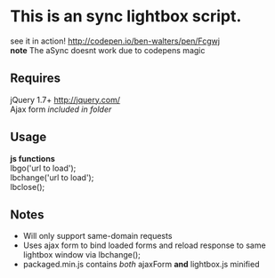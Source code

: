 # This is an sync lightbox script.

see it in action! http://codepen.io/ben-walters/pen/Fcgwj <br>
**note** The aSync doesnt work due to codepens magic<br>

## Requires
jQuery 1.7+ http://jquery.com/  <br>
Ajax form   *included in folder*    <br>

## Usage
**js functions**    <br>
lbgo('url to load');    <br>
lbchange('url to load');    <br>
lbclose();    <br>

## Notes
* Will only support same-domain requests
* Uses ajax form to bind loaded forms and reload response to same lightbox window via lbchange();
* packaged.min.js contains *both* ajaxForm **and** lightbox.js minified
